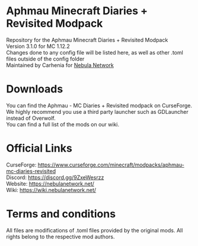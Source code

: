 # Aphmau Minecraft Diaries + Revisited Modpack
Repository for the Aphmau Minecraft Diaries + Revisited Modpack <br />
Version 3.1.0 for MC 1.12.2  <br />
Changes done to any config file will be listed here, as well as other .toml files outside of the config folder  <br />
Maintained by Carhenia for [Nebula Network](https://nebulanetwork.net) <br />
# Downloads
You can find the Aphmau - MC Diaries + Revisited modpack on CurseForge. We highly recommend you use a third party launcher such as GDLauncher instead of Overwolf. <br />
You can find a full list of the mods on our wiki. 
# Official Links
CurseForge: https://www.curseforge.com/minecraft/modpacks/aphmau-mc-diaries-revisited <br />
Discord: https://discord.gg/9ZxeWesrzz <br />
Website: https://nebulanetwork.net/ <br />
Wiki: https://wiki.nebulanetwork.net/ <br />
# Terms and conditions
All files are modifications of .toml files provided by the original mods. All rights belong to the respective mod authors. 